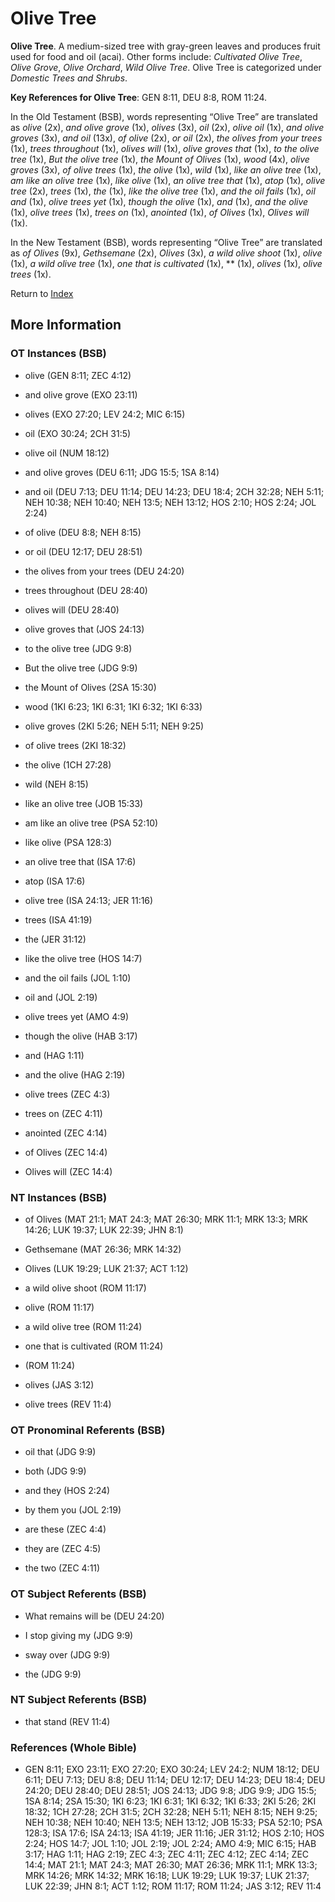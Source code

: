# Olive Tree
**Olive Tree**. 
A medium-sized tree with gray-green leaves and produces fruit used for food and oil (acai). 
Other forms include: 
*Cultivated Olive Tree*, *Olive Grove*, *Olive Orchard*, *Wild Olive Tree*. 
Olive Tree is categorized under _Domestic Trees and Shrubs_. 


**Key References for Olive Tree**: 
GEN 8:11, DEU 8:8, ROM 11:24. 


In the Old Testament (BSB), words representing “Olive Tree” are translated as 
*olive* (2x), *and olive grove* (1x), *olives* (3x), *oil* (2x), *olive oil* (1x), *and olive groves* (3x), *and oil* (13x), *of olive* (2x), *or oil* (2x), *the olives from your trees* (1x), *trees throughout* (1x), *olives will* (1x), *olive groves that* (1x), *to the olive tree* (1x), *But the olive tree* (1x), *the Mount of Olives* (1x), *wood* (4x), *olive groves* (3x), *of olive trees* (1x), *the olive* (1x), *wild* (1x), *like an olive tree* (1x), *am like an olive tree* (1x), *like olive* (1x), *an olive tree that* (1x), *atop* (1x), *olive tree* (2x), *trees* (1x), *the* (1x), *like the olive tree* (1x), *and the oil fails* (1x), *oil and* (1x), *olive trees yet* (1x), *though the olive* (1x), *and* (1x), *and the olive* (1x), *olive trees* (1x), *trees on* (1x), *anointed* (1x), *of Olives* (1x), *Olives will* (1x). 


In the New Testament (BSB), words representing “Olive Tree” are translated as 
*of Olives* (9x), *Gethsemane* (2x), *Olives* (3x), *a wild olive shoot* (1x), *olive* (1x), *a wild olive tree* (1x), *one that is cultivated* (1x), ** (1x), *olives* (1x), *olive trees* (1x). 


Return to [Index](00-Index.md)

## More Information

### OT Instances (BSB)

* olive (GEN 8:11; ZEC 4:12)

* and olive grove (EXO 23:11)

* olives (EXO 27:20; LEV 24:2; MIC 6:15)

* oil (EXO 30:24; 2CH 31:5)

* olive oil (NUM 18:12)

* and olive groves (DEU 6:11; JDG 15:5; 1SA 8:14)

* and oil (DEU 7:13; DEU 11:14; DEU 14:23; DEU 18:4; 2CH 32:28; NEH 5:11; NEH 10:38; NEH 10:40; NEH 13:5; NEH 13:12; HOS 2:10; HOS 2:24; JOL 2:24)

* of olive (DEU 8:8; NEH 8:15)

* or oil (DEU 12:17; DEU 28:51)

* the olives from your trees (DEU 24:20)

* trees throughout (DEU 28:40)

* olives will (DEU 28:40)

* olive groves that (JOS 24:13)

* to the olive tree (JDG 9:8)

* But the olive tree (JDG 9:9)

* the Mount of Olives (2SA 15:30)

* wood (1KI 6:23; 1KI 6:31; 1KI 6:32; 1KI 6:33)

* olive groves (2KI 5:26; NEH 5:11; NEH 9:25)

* of olive trees (2KI 18:32)

* the olive (1CH 27:28)

* wild (NEH 8:15)

* like an olive tree (JOB 15:33)

* am like an olive tree (PSA 52:10)

* like olive (PSA 128:3)

* an olive tree that (ISA 17:6)

* atop (ISA 17:6)

* olive tree (ISA 24:13; JER 11:16)

* trees (ISA 41:19)

* the (JER 31:12)

* like the olive tree (HOS 14:7)

* and the oil fails (JOL 1:10)

* oil and (JOL 2:19)

* olive trees yet (AMO 4:9)

* though the olive (HAB 3:17)

* and (HAG 1:11)

* and the olive (HAG 2:19)

* olive trees (ZEC 4:3)

* trees on (ZEC 4:11)

* anointed (ZEC 4:14)

* of Olives (ZEC 14:4)

* Olives will (ZEC 14:4)



### NT Instances (BSB)

* of Olives (MAT 21:1; MAT 24:3; MAT 26:30; MRK 11:1; MRK 13:3; MRK 14:26; LUK 19:37; LUK 22:39; JHN 8:1)

* Gethsemane (MAT 26:36; MRK 14:32)

* Olives (LUK 19:29; LUK 21:37; ACT 1:12)

* a wild olive shoot (ROM 11:17)

* olive (ROM 11:17)

* a wild olive tree (ROM 11:24)

* one that is cultivated (ROM 11:24)

*  (ROM 11:24)

* olives (JAS 3:12)

* olive trees (REV 11:4)



### OT Pronominal Referents (BSB)

* oil that (JDG 9:9)

* both (JDG 9:9)

* and they (HOS 2:24)

* by them you (JOL 2:19)

* are these (ZEC 4:4)

* they are (ZEC 4:5)

* the two (ZEC 4:11)



### OT Subject Referents (BSB)

* What remains will be (DEU 24:20)

* I stop giving my (JDG 9:9)

* sway over (JDG 9:9)

* the (JDG 9:9)



### NT Subject Referents (BSB)

* that stand (REV 11:4)



### References (Whole Bible)

* GEN 8:11; EXO 23:11; EXO 27:20; EXO 30:24; LEV 24:2; NUM 18:12; DEU 6:11; DEU 7:13; DEU 8:8; DEU 11:14; DEU 12:17; DEU 14:23; DEU 18:4; DEU 24:20; DEU 28:40; DEU 28:51; JOS 24:13; JDG 9:8; JDG 9:9; JDG 15:5; 1SA 8:14; 2SA 15:30; 1KI 6:23; 1KI 6:31; 1KI 6:32; 1KI 6:33; 2KI 5:26; 2KI 18:32; 1CH 27:28; 2CH 31:5; 2CH 32:28; NEH 5:11; NEH 8:15; NEH 9:25; NEH 10:38; NEH 10:40; NEH 13:5; NEH 13:12; JOB 15:33; PSA 52:10; PSA 128:3; ISA 17:6; ISA 24:13; ISA 41:19; JER 11:16; JER 31:12; HOS 2:10; HOS 2:24; HOS 14:7; JOL 1:10; JOL 2:19; JOL 2:24; AMO 4:9; MIC 6:15; HAB 3:17; HAG 1:11; HAG 2:19; ZEC 4:3; ZEC 4:11; ZEC 4:12; ZEC 4:14; ZEC 14:4; MAT 21:1; MAT 24:3; MAT 26:30; MAT 26:36; MRK 11:1; MRK 13:3; MRK 14:26; MRK 14:32; MRK 16:18; LUK 19:29; LUK 19:37; LUK 21:37; LUK 22:39; JHN 8:1; ACT 1:12; ROM 11:17; ROM 11:24; JAS 3:12; REV 11:4



